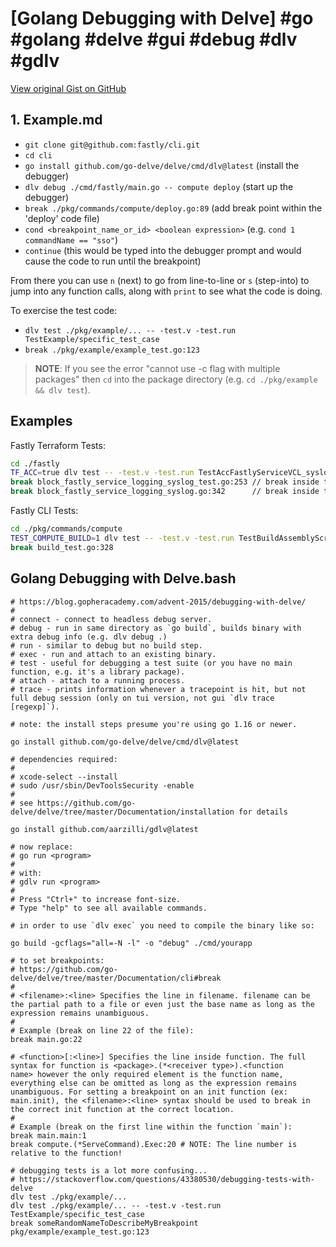 # [Golang Debugging with Delve] #go #golang #delve #gui #debug #dlv #gdlv

[View original Gist on GitHub](https://gist.github.com/Integralist/b7e8b3529871b18c1adb69ae40ccb118)

## 1. Example.md

- `git clone git@github.com:fastly/cli.git`
- `cd cli`
- `go install github.com/go-delve/delve/cmd/dlv@latest` (install the debugger)
- `dlv debug ./cmd/fastly/main.go -- compute deploy` (start up the debugger)
- `break ./pkg/commands/compute/deploy.go:89` (add break point within the 'deploy' code file)
- `cond <breakpoint_name_or_id> <boolean expression>` (e.g. `cond 1 commandName == "sso"`)
- `continue` (this would be typed into the debugger prompt and would cause the code to run until the breakpoint)

From there you can use `n` (next) to go from line-to-line or `s` (step-into) to jump into any function calls, along with `print` to see what the code is doing.

To exercise the test code:

- `dlv test ./pkg/example/... -- -test.v -test.run TestExample/specific_test_case`
- `break ./pkg/example/example_test.go:123`

> **NOTE**: If you see the error "cannot use -c flag with multiple packages" then `cd` into the package directory (e.g. `cd ./pkg/example && dlv test`).

## Examples

Fastly Terraform Tests:

```bash
cd ./fastly
TF_ACC=true dlv test -- -test.v -test.run TestAccFastlyServiceVCL_syslog_useTLS
break block_fastly_service_logging_syslog_test.go:253 // break inside the test code
break block_fastly_service_logging_syslog.go:342      // break inside the execute terraform code (trigged by the test)
```

Fastly CLI Tests:

```bash
cd ./pkg/commands/compute
TEST_COMPUTE_BUILD=1 dlv test -- -test.v -test.run TestBuildAssemblyScript/successful_build
break build_test.go:328
```

## Golang Debugging with Delve.bash

```shell
# https://blog.gopheracademy.com/advent-2015/debugging-with-delve/
#
# connect - connect to headless debug server.
# debug - run in same directory as `go build`, builds binary with extra debug info (e.g. dlv debug .)
# run - similar to debug but no build step.
# exec - run and attach to an existing binary.
# test - useful for debugging a test suite (or you have no main function, e.g. it's a library package).
# attach - attach to a running process.
# trace - prints information whenever a tracepoint is hit, but not full debug session (only on tui version, not gui `dlv trace [regexp]`).

# note: the install steps presume you're using go 1.16 or newer.

go install github.com/go-delve/delve/cmd/dlv@latest

# dependencies required:
#
# xcode-select --install
# sudo /usr/sbin/DevToolsSecurity -enable
#
# see https://github.com/go-delve/delve/tree/master/Documentation/installation for details

go install github.com/aarzilli/gdlv@latest

# now replace: 
# go run <program>
#
# with:
# gdlv run <program>
#
# Press "Ctrl+" to increase font-size.
# Type "help" to see all available commands.

# in order to use `dlv exec` you need to compile the binary like so:

go build -gcflags="all=-N -l" -o "debug" ./cmd/yourapp

# to set breakpoints:
# https://github.com/go-delve/delve/tree/master/Documentation/cli#break
#
# <filename>:<line> Specifies the line in filename. filename can be the partial path to a file or even just the base name as long as the expression remains unambiguous.
#
# Example (break on line 22 of the file):
break main.go:22

# <function>[:<line>] Specifies the line inside function. The full syntax for function is <package>.(*<receiver type>).<function name> however the only required element is the function name, everything else can be omitted as long as the expression remains unambiguous. For setting a breakpoint on an init function (ex: main.init), the <filename>:<line> syntax should be used to break in the correct init function at the correct location.
#
# Example (break on the first line within the function `main`):
break main.main:1
break compute.(*ServeCommand).Exec:20 # NOTE: The line number is relative to the function!

# debugging tests is a lot more confusing...
# https://stackoverflow.com/questions/43380530/debugging-tests-with-delve
dlv test ./pkg/example/...
dlv test ./pkg/example/... -- -test.v -test.run TestExample/specific_test_case
break someRandomNameToDescribeMyBreakpoint pkg/example/example_test.go:123
```

